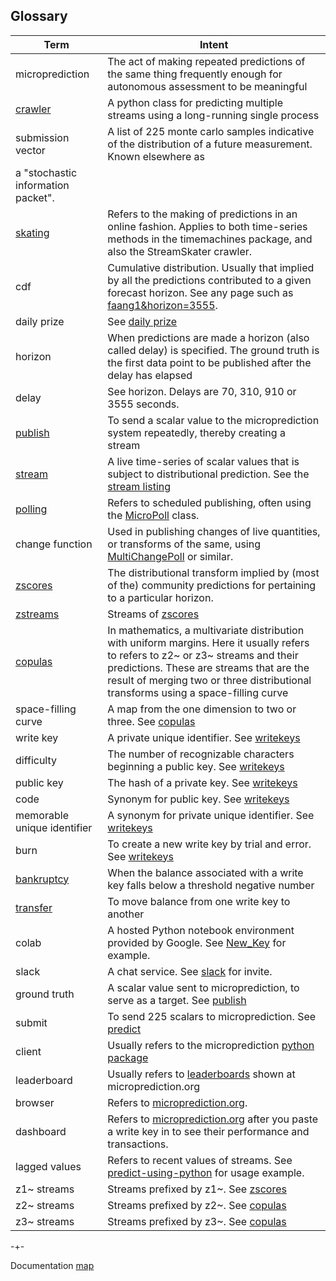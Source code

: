 ## Glossary



| Term              | Intent                |
|-------------------|-----------------------|
| microprediction   | The act of making repeated predictions of the same thing frequently enough for autonomous assessment to be meaningful     |
| [crawler](https://microprediction.github.io/microprediction/predict-using-python-microcrawler.html)  | A python class for predicting multiple streams using a long-running single process |
| submission vector    | A list of 225 monte carlo samples indicative of the distribution of a future measurement. Known elsewhere as 
a "stochastic information packet". |
|  [skating](https://microprediction.github.io/microprediction/predict-using-python-streamskater.html)              | Refers to the making of predictions in an online fashion. Applies to both time-series methods in the timemachines package, and also the StreamSkater crawler.       |
| cdf              | Cumulative distribution. Usually that implied by all the predictions contributed to a given forecast horizon. See any page such as [faang1&horizon=3555](https://www.microprediction.org/stream_dashboard.html?stream=faang_1&horizon=3555).      |
| daily prize | See [daily prize](https://www.microprediction.com/competitions/daily)                           | 
| horizon | When predictions are made a horizon (also called delay) is specified. The ground truth is the first data point to be published after the delay has elapsed |
| delay | See horizon. Delays are 70, 310, 910 or 3555 seconds.              |
| [publish](https://microprediction.github.io/microprediction/publish.html) | To send a scalar value to the microprediction system repeatedly, thereby creating a stream |
| [stream](https://microprediction.github.io/microprediction/publish.html) | A live time-series of scalar values that is subject to distributional prediction. See the [stream listing](https://www.microprediction.org/browse_streams.html)  |
| [polling](https://microprediction.github.io/microprediction/publish-using-python.html) | Refers to scheduled publishing, often using the [MicroPoll](https://github.com/microprediction/microprediction/blob/master/microprediction/polling.py) class. |
| change function | Used in publishing changes of live quantities, or transforms of the same, using [MultiChangePoll](https://github.com/microprediction/microprediction/blob/master/microprediction/polling.py) or similar. |
| [zscores](https://microprediction.github.io/microprediction/zscores.html) | The distributional transform implied by (most of the) community predictions for pertaining to a particular horizon. |
| [zstreams](https://microprediction.github.io/microprediction/zscores.html) | Streams of [zscores](https://microprediction.github.io/microprediction/zscores.html)|
| [copulas](https://microprediction.github.io/microprediction/copulas.html) | In mathematics, a multivariate distribution with uniform margins. Here it usually refers to refers to z2~ or z3~ streams and their predictions. These are streams that are the result of merging two or three distributional transforms using a space-filling curve |
| space-filling curve | A map from the one dimension to two or three. See [copulas](https://microprediction.github.io/microprediction/copulas.html) |
| write key | A private unique identifier. See [writekeys](https://microprediction.github.io/microprediction/writekeys.html) |
| difficulty | The number of recognizable characters beginning a public key. See [writekeys](https://microprediction.github.io/microprediction/writekeys.html) |
| public key | The hash of a private key. See [writekeys](https://microprediction.github.io/microprediction/writekeys.html) |
| code | Synonym for public key. See [writekeys](https://microprediction.github.io/microprediction/writekeys.html) |
| memorable unique identifier | A synonym for private unique identifier. See [writekeys](https://microprediction.github.io/microprediction/writekeys.html) |
| burn | To create a new write key by trial and error. See [writekeys](https://microprediction.github.io/microprediction/writekeys.html) |
| [bankruptcy](https://microprediction.github.io/microprediction/bankruptcy.html) | When the balance associated with a write key falls below a threshold negative number | 
| [transfer](https://microprediction.github.io/microprediction/transfers.html) | To move balance from one write key to another |
| colab | A hosted Python notebook environment provided by Google. See [New_Key](https://github.com/microprediction/microprediction/blob/master/notebook_examples/New_Key.ipynb) for example. |
| slack | A chat service. See [slack](https://microprediction.github.io/microprediction/slack.html) for invite. | 
| ground truth | A scalar value sent to microprediction, to serve as a target. See [publish](https://microprediction.github.io/microprediction/publish.html) | 
| submit | To send 225 scalars to microprediction. See [predict](https://microprediction.github.io/microprediction/predict.html) | 
| client | Usually refers to the microprediction [python package](https://github.com/microprediction/microprediction/tree/master/microprediction) | 
| leaderboard | Usually refers to [leaderboards](https://www.microprediction.org/leaderboard.html) shown at microprediction.org | 
| browser | Refers to [microprediction.org](https://www.microprediction.org). |
| dashboard | Refers to [microprediction.org](https://www.microprediction.org) after you paste a write key in to see their performance and transactions. |
| lagged values | Refers to recent values of streams. See [predict-using-python](https://microprediction.github.io/microprediction/predict-using-python.html) for usage example. |
| z1~ streams | Streams prefixed by z1~. See [zscores](https://microprediction.github.io/microprediction/zscores.html) |
| z2~ streams | Streams prefixed by z2~. See [copulas](https://microprediction.github.io/microprediction/copulas.html) |
| z3~ streams | Streams prefixed by z3~. See [copulas](https://microprediction.github.io/microprediction/copulas.html) |














                


-+- 

Documentation [map](https://microprediction.github.io/microprediction/map.html)
 
